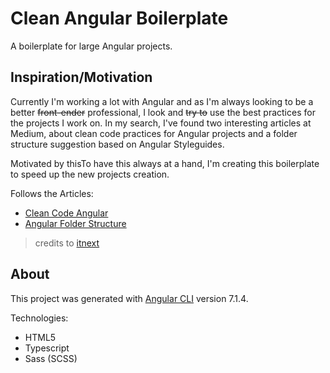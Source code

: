 # Clean Angular Boilerplate

A boilerplate for large Angular projects.

## Inspiration/Motivation

Currently I'm working a lot with Angular and as I'm always looking to be a better ~~front-ender~~ professional, I look and ~~try to~~ use the best practices for the projects I work on. In my search, I've found two interesting articles at Medium, about clean code practices for Angular projects and a folder structure suggestion based on Angular Styleguides. 

Motivated by thisTo have this always at a hand, I'm creating this boilerplate to speed up the new projects creation.

Follows the Articles:

- [Clean Code Angular](https://itnext.io/clean-code-checklist-in-angular-%EF%B8%8F-10d4db877f74)
- [Angular Folder Structure](https://itnext.io/choosing-a-highly-scalable-folder-structure-in-angular-d987de65ec7)
> credits to [itnext](https://itnext.io/)

## About
This project was generated with [Angular CLI](https://github.com/angular/angular-cli) version 7.1.4.

Technologies:

- HTML5
- Typescript
- Sass (SCSS)
